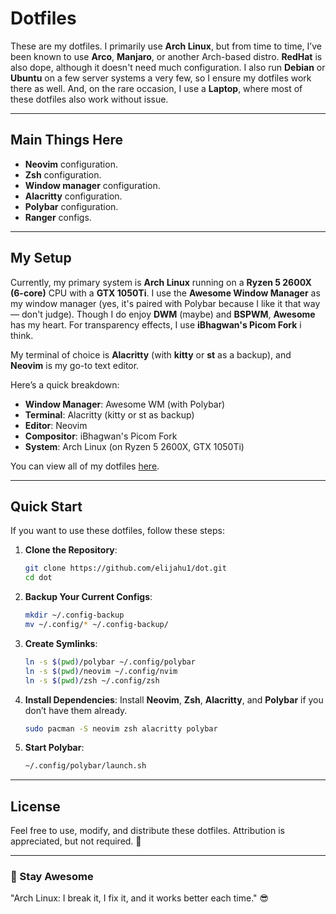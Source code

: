# Dotfiles

These are my dotfiles. I primarily use **Arch Linux**, but from time to time, I’ve been known to use **Arco**, **Manjaro**, or another Arch-based distro. **RedHat** is also dope, although it doesn't need much configuration. I also run **Debian** or **Ubuntu** on a few server systems a very few, so I ensure my dotfiles work there as well. And, on the rare occasion, I use a **Laptop**, where most of these dotfiles also work without issue.

---

## Main Things Here

- **Neovim** configuration.
- **Zsh** configuration.
- **Window manager** configuration.
- **Alacritty** configuration.
- **Polybar** configuration.
- **Ranger** configs.

---

## My Setup

Currently, my primary system is **Arch Linux** running on a **Ryzen 5 2600X (6-core)** CPU with a **GTX 1050Ti**. I use the **Awesome Window Manager** as my window manager (yes, it's paired with Polybar because I like it that way — don't judge). Though I do enjoy **DWM** (maybe) and **BSPWM**, **Awesome** has my heart. For transparency effects, I use **iBhagwan's Picom Fork** i think.

My terminal of choice is **Alacritty** (with **kitty** or **st** as a backup), and **Neovim** is my go-to text editor. 

Here’s a quick breakdown:

- **Window Manager**: Awesome WM (with Polybar)
- **Terminal**: Alacritty (kitty or st as backup)
- **Editor**: Neovim
- **Compositor**: iBhagwan's Picom Fork
- **System**: Arch Linux (on Ryzen 5 2600X, GTX 1050Ti)
  
You can view all of my dotfiles [here](https://github.com/elijahu1/dot).

---

## Quick Start

If you want to use these dotfiles, follow these steps:

1. **Clone the Repository**:
   ```bash
   git clone https://github.com/elijahu1/dot.git
   cd dot
   ```

2. **Backup Your Current Configs**:
   ```bash
   mkdir ~/.config-backup
   mv ~/.config/* ~/.config-backup/
   ```

3. **Create Symlinks**:
   ```bash
   ln -s $(pwd)/polybar ~/.config/polybar
   ln -s $(pwd)/neovim ~/.config/nvim
   ln -s $(pwd)/zsh ~/.config/zsh
   ```

4. **Install Dependencies**:
   Install **Neovim**, **Zsh**, **Alacritty**, and **Polybar** if you don’t have them already.
   ```bash
   sudo pacman -S neovim zsh alacritty polybar
   ```

5. **Start Polybar**:
   ```bash
   ~/.config/polybar/launch.sh
   ```

---

## License

Feel free to use, modify, and distribute these dotfiles. Attribution is appreciated, but not required. 🚀

---

### 🌟 Stay Awesome

"Arch Linux: I break it, I fix it, and it works better each time." 😎
```
